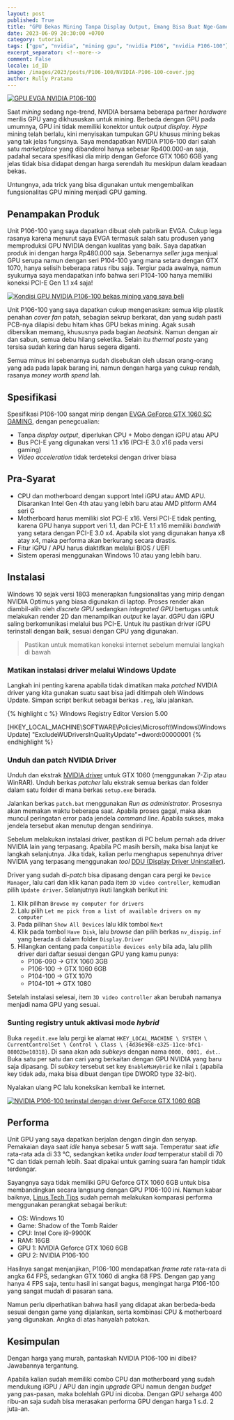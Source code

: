 ```yaml
---
layout: post
published: True
title: "GPU Bekas Mining Tanpa Display Output, Emang Bisa Buat Nge-Game?"
date: 2023-06-09 20:30:00 +0700
category: tutorial
tags: ["gpu", "nvidia", "mining gpu", "nvidia P106", "nvidia P106-100"]
excerpt_separator: <!--more-->
comment: False
locale: id_ID
image: /images/2023/posts/P106-100/NVIDIA-P106-100-cover.jpg
author: Rully Pratama
---
```


[![GPU EVGA NVIDIA P106-100](/images/2023/posts/P106-100/NVIDIA-P106-100.webp)](/images/2023/posts/P106-100/NVIDIA-P106-100-large.webp)

Saat *mining* sedang nge-trend, NVIDIA bersama beberapa partner *hardware* merilis GPU yang dikhususkan untuk mining. Berbeda dengan GPU pada umumnya, GPU ini tidak memiliki konektor untuk *output display*. *Hype* mining telah berlalu, kini menyisakan tumpukan GPU khusus mining bekas yang tak jelas fungsinya. Saya mendapatkan NVIDIA P106-100 dari salah satu *marketplace* yang dibanderol hanya sebesar Rp400.000-an saja, padahal secara spesifikasi dia mirip dengan Geforce GTX 1060 6GB yang jelas tidak bisa didapat dengan harga serendah itu meskipun dalam keadaan bekas.

Untungnya, ada trick yang bisa digunakan untuk mengembalikan fungsionalitas GPU mining menjadi GPU gaming.
<!--more-->

## Penampakan Produk

Unit P106-100 yang saya dapatkan dibuat oleh pabrikan EVGA. Cukup lega rasanya karena menurut saya EVGA termasuk salah satu produsen yang memproduksi GPU NVIDIA dengan kualitas yang baik. Saya dapatkan produk ini dengan harga Rp480.000 saja. Sebenarnya *seller* juga menjual GPU serupa namun dengan seri P104-100 yang mana setara dengan GTX 1070, hanya selisih beberapa ratus ribu saja. Tergiur pada awalnya, namun syukurnya saya mendapatkan info bahwa seri P104-100 hanya memiliki koneksi PCI-E Gen 1.1 x4 saja!

[![Kondisi GPU NVIDIA P106-100 bekas mining yang saya beli](/images/2023/posts/P106-100/NVIDIA-P106-100-detail.webp)](/images/2023/posts/P106-100/NVIDIA-P106-100-detail-large.webp)

Unit P106-100 yang saya dapatkan cukup mengenaskan: semua klip plastik penahan *cover fan* patah, sebagian sekrup berkarat, dan yang sudah pasti PCB-nya dilapisi debu hitam khas GPU bekas mining. Agak susah dibersikan memang, khususnya pada bagian *heatsink*. Namun dengan air dan sabun, semua debu hilang seketika. Selain itu *thermal paste* yang tersisa sudah kering dan harus segera diganti.

Semua minus ini sebenarnya sudah disebukan oleh ulasan orang-orang yang ada pada lapak barang ini, namun dengan harga yang cukup rendah, rasanya *money worth spend* lah.

## Spesifikasi

Spesifikasi P106-100 sangat mirip dengan [EVGA GeForce GTX 1060 SC GAMING](https://www.evga.com/products/specs/gpu.aspx?pn=5fa28d37-0fb1-42be-8b9b-04223cb59d85), dengan penegcualian:

* Tanpa *display output*, diperlukan CPU + Mobo dengan iGPU atau APU
* Bus PCI-E yang digunakan versi 1.1 x16 (PCI-E 3.0 x16 pada versi gaming)
* *Video acceleration* tidak terdeteksi dengan driver biasa

## Pra-Syarat

* CPU dan motherboard dengan support Intel iGPU atau AMD APU. Disarankan Intel Gen 4th atau yang lebih baru atau AMD pltform AM4 seri G
* Motherboard harus memiliki slot PCI-E x16. Versi PCI-E tidak penting, karena GPU hanya support veri 1.1, dan PCI-E 1.1 x16 memiliki *bandwith* yang setara dengan PCI-E 3.0 x4. Apabila slot yang digunakan hanya x8 atay x4, maka performa akan berkurang secara drastis.
* Fitur iGPU / APU harus diaktifkan melalui BIOS / UEFI
* Sistem operasi menggunakan Windows 10 atau yang lebih baru.

## Instalasi

Windows 10 sejak versi 1803 menerapkan fungsionalitas yang mirip dengan NVIDIA Optimus yang biasa digunakan di laptop. Proses render akan diambil-alih oleh *discrete GPU* sedangkan *integrated GPU* bertugas untuk melakukan render 2D dan menampilkan *output* ke layar. dGPU dan iGPU saling berkomunikasi melalui bus PCI-E. Untuk itu pastikan driver iGPU terinstall dengan baik, sesuai dengan CPU yang digunakan.

> Pastikan untuk mematikan koneksi internet sebelum memulai langkah di bawah

### Matikan instalasi driver melalui Windows Update

Langkah ini penting karena apabila tidak dimatikan maka *patched* NVIDIA driver yang kita gunakan suatu saat bisa jadi ditimpah oleh Windows Update. Simpan script berikut sebagai berkas `.reg`, lalu jalankan.

{% highlight c %}
Windows Registry Editor Version 5.00

[HKEY_LOCAL_MACHINE\SOFTWARE\Policies\Microsoft\Windows\WindowsUpdate]
"ExcludeWUDriversInQualityUpdate"=dword:00000001
{% endhighlight %}

### Unduh dan patch NVIDIA Driver

Unduh dan ekstrak [NVIDIA driver](https://www.nvidia.com/Download/index.aspx) untuk GTX 1060 (menggunakan 7-Zip atau WinRAR). Unduh berkas *patcher* lalu ekstrak semua berkas dan folder dalam satu folder di mana berkas `setup.exe` berada.

Jalankan berkas `patch.bat` menggunakan *Run as administrator*. Prosesnya akan memakan waktu beberapa saat. Apabila proses gagal, maka akan muncul peringatan error pada jendela *command line*. Apabila sukses, maka jendela tersebut akan menutup dengan sendirinya.

Sebelum melakukan instalasi driver, pastikan di PC belum pernah ada driver NVIDIA lain yang terpasang. Apabila PC masih bersih, maka bisa lanjut ke langkah selanjutnya. Jika tidak, kalian perlu menghapus sepenuhnya driver NVIDIA yang terpasang menggunakan *tool* [DDU (Display Driver Uninstaller)](https://www.guru3d.com/files-details/display-driver-uninstaller-download.html).

Driver yang sudah di-*patch* bisa dipasang dengan cara pergi ke `Device Manager`, lalu cari dan klik kanan pada item `3D video controller`, kemudian pilih `Update driver`. Selanjutnya ikuti langkah berikut ini:

1. Klik pilihan `Browse my computer for drivers`
2. Lalu pilih `Let me pick from a list of available drivers on my computer`
3. Pada pilihan `Show All Devices` lalu klik tombol `Next`
4. Klik pada tombol `Have Disk`, lalu *browse* dan pilih berkas `nv_dispig.inf` yang berada di dalam folder `Display.Driver`
5. Hilangkan centang pada `Compatible devices only` bila ada, lalu pilih driver dari daftar sesuai dengan GPU yang kamu punya:
   - P106-090 → GTX 1060 3GB
   - P106-100 → GTX 1060 6GB
   - P104-100 → GTX 1070
   - P104-101 → GTX 1080

Setelah instalasi selesai, item `3D video controller` akan berubah namanya menjadi nama GPU yang sesuai.

### Sunting registry untuk aktivasi mode *hybrid*

Buka `regedit.exe` lalu pergi ke alamat `HKEY_LOCAL_MACHINE \ SYSTEM \ CurrentControlSet \ Control \ Class \ {4d36e968-e325-11ce-bfc1-08002be10318}`. Di sana akan ada *subkeys* dengan nama `0000, 0001, dst.`. Buka satu per satu dan cari yang berkaitan dengan GPU NVIDIA yang baru saja dipasang. Di *subkey* tersebut set key `EnableMsHybrid` ke nilai `1` (apabila key tidak ada, maka bisa dibuat dengan tipe DWORD type 32-bit).

Nyalakan ulang PC lalu koneksikan kembali ke internet.

[![NVIDIA P106-100 terinstal dengan driver GeForce GTX 1060 6GB](/images/2023/posts/P106-100/NVIDIA-P106-100-GPUZ.webp)](/images/2023/posts/P106-100/NVIDIA-P106-100-GPUZ-large.webp)

## Performa

Unit GPU yang saya dapatkan berjalan dengan dingin dan senyap. Pemakaian daya saat *idle* hanya sebesar 5 watt saja. Temperatur saat *idle* rata-rata ada di 33 °C, sedangkan ketika *under load* temperatur stabil di 70 °C dan tidak pernah lebih. Saat dipakai untuk gaming suara fan hampir tidak terdengar.

Sayangnya saya tidak memiliki GPU Geforce GTX 1060 6GB untuk bisa membandingkan secara langsung dengan GPU P106-100 ini. Namun kabar baiknya, [Linus Tech Tips](https://www.youtube.com/watch?v=TY4s35uULg4) sudah pernah melakukan komparasi performa menggunakan perangkat sebagai berikut:

- OS: Windows 10
- Game: Shadow of the Tomb Raider
- CPU: Intel Core i9-9900K
- RAM: 16GB
- GPU 1: NVIDIA Geforce GTX 1060 6GB
- GPU 2: NVIDIA P106-100

Hasilnya sangat menjanjikan, P106-100 mendapatkan *frame rate* rata-rata di angka 64 FPS, sedangkan GTX 1060 di angka 68 FPS. Dengan gap yang hanya 4 FPS saja, tentu hasil ini sangat bagus, mengingat harga P106-100 yang sangat mudah di pasaran sana.

Namun perlu diperhatikan bahwa hasil yang didapat akan berbeda-beda sesuai dengan game yang dijalankan, serta kombinasi CPU & motherboard yang digunakan. Angka di atas hanyalah patokan.

## Kesimpulan

Dengan harga yang murah, pantaskah NVIDIA P106-100 ini dibeli? Jawabannya tergantung.

Apabila kalian sudah memiliki combo CPU dan motherboard yang sudah mendukung iGPU / APU dan ingin *upgrade* GPU namun dengan *budget* yang pas-pasan, maka bolehlah GPU ini dicoba. Dengan GPU seharga 400 ribu-an saja sudah bisa merasakan performa GPU dengan harga 1 s.d. 2 juta-an.